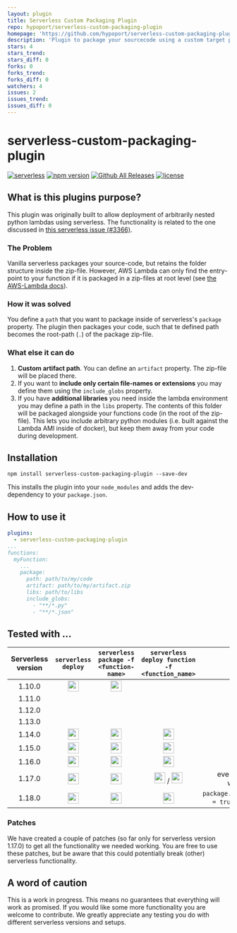 ```yaml
---
layout: plugin
title: Serverless Custom Packaging Plugin
repo: hypoport/serverless-custom-packaging-plugin
homepage: 'https://github.com/hypoport/serverless-custom-packaging-plugin'
description: 'Plugin to package your sourcecode using a custom target path inside the zip.'
stars: 4
stars_trend: 
stars_diff: 0
forks: 0
forks_trend: 
forks_diff: 0
watchers: 4
issues: 2
issues_trend: 
issues_diff: 0
---
```



# serverless-custom-packaging-plugin

[![serverless](http://public.serverless.com/badges/v3.svg)](http://www.serverless.com)
[![npm version](https://badge.fury.io/js/serverless-custom-packaging-plugin.svg)](https://badge.fury.io/js/serverless-custom-packaging-plugin)
[![Github All Releases](https://img.shields.io/github/downloads/hypoport/serverless-custom-packaging-plugin/total.svg)]()
[![license](https://img.shields.io/npm/l/serverless-custom-packaging-plugin.svg)]()

## What is this plugins purpose?

This plugin was originally built to allow deployment of arbitrarily nested python lambdas using serverless. The functionality is related to the one discussed in [this serverless issue (#3366)](https://github.com/serverless/serverless/issues/3366).

### The Problem
 
 Vanilla serverless packages your source-code, but retains the folder structure inside the zip-file. However, AWS Lambda can only find the entry-point to your function if it is packaged in a zip-files at root level (see [the AWS-Lambda docs](http://docs.aws.amazon.com/lambda/latest/dg/lambda-python-how-to-create-deployment-package.html)). 
 
### How it was solved

You define a `path` that you want to package inside of serverless's `package` property. The plugin then packages your code, such that te defined path becomes the root-path (`.`) of the package zip-file. 

### What else it can do

1. **Custom artifact path**. You can define an `artifact` property. The zip-file will be placed there. 
2. If you want to **include only certain file-names or extensions** you may define them using the `include_globs` property. 
3. If you have **additional libraries** you need inside the lambda environment you may define a path in the `libs` property. The contents of this folder will be packaged alongside your functions code (in the root of the zip-file). This lets you include arbitrary python modules (i.e. built against the Lambda AMI inside of docker), but keep them away from your code during development.

## Installation

```
npm install serverless-custom-packaging-plugin --save-dev
```
This installs the plugin into your `node_modules` and adds the dev-dependency to your `package.json`.

## How to use it

```yaml
plugins:
  - serverless-custom-packaging-plugin
...
functions:
  myFunction:
    ...
    package:
      path: path/to/my/code
      artifact: path/to/my/artifact.zip
      libs: path/to/libs 
      include_globs:
        - "**/*.py"
        - "**/*.json"
```

## Tested with ...

| Serverless version | `serverless deploy` | `serverless package -f <function-name>` | `serverless deploy function -f <function_name>` | comment |
|:---:|:---:|:---:|:---:|---:|
| 1.10.0 | <img src=https://cdn.pixabay.com/photo/2017/03/28/01/46/check-mark-2180770_960_720.png width=25> | <img src=https://cdn.pixabay.com/photo/2017/03/28/01/42/attention-2180765_960_720.png width=25>| |
| 1.11.0 | | | | not tested  |
| 1.12.0 | | | | not tested  |
| 1.13.0 | | | |not tested  |
| 1.14.0 | <img src=https://cdn.pixabay.com/photo/2017/03/28/01/46/check-mark-2180770_960_720.png width=25> | <img src=https://cdn.pixabay.com/photo/2017/03/28/01/46/check-mark-2180770_960_720.png width=25> | <img src=https://cdn.pixabay.com/photo/2017/03/28/01/42/attention-2180765_960_720.png width=25> |
| 1.15.0 | <img src=https://cdn.pixabay.com/photo/2017/03/28/01/42/attention-2180765_960_720.png width=25> | <img src=https://cdn.pixabay.com/photo/2017/03/28/01/42/attention-2180765_960_720.png width=25> | <img src=https://cdn.pixabay.com/photo/2017/03/28/01/42/attention-2180765_960_720.png width=25> |
| 1.16.0 | <img src=https://cdn.pixabay.com/photo/2017/03/28/01/46/check-mark-2180770_960_720.png width=25> | <img src=https://cdn.pixabay.com/photo/2017/03/28/01/46/check-mark-2180770_960_720.png width=25> | <img src=https://cdn.pixabay.com/photo/2017/03/28/01/42/attention-2180765_960_720.png width=25> |
| 1.17.0 | <img src=https://cdn.pixabay.com/photo/2017/03/28/01/46/check-mark-2180770_960_720.png width=25> | <img src=https://cdn.pixabay.com/photo/2017/03/28/01/46/check-mark-2180770_960_720.png width=25> | <img src=https://cdn.pixabay.com/photo/2017/03/28/01/42/attention-2180765_960_720.png width=25> / <img src=https://cdn.pixabay.com/photo/2017/03/28/01/46/check-mark-2180770_960_720.png width=25> | everything works when patched |
| 1.18.0 | <img src=https://cdn.pixabay.com/photo/2017/03/28/01/46/check-mark-2180770_960_720.png width=25> | <img src=https://cdn.pixabay.com/photo/2017/03/28/01/46/check-mark-2180770_960_720.png width=25> | <img src=https://cdn.pixabay.com/photo/2017/03/28/01/42/attention-2180765_960_720.png width=25> | `package.individually = true` must be set

### Patches

We have created a couple of patches (so far only for serverless version 1.17.0) to get all the functionality we needed working.
You are free to use these patches, but be aware that this could potentially break (other) serverless functionality. 

## A word of caution

This is a work in progress. This means no guarantees that everything will work as promised. If you would like some more functionality you are welcome to contribute. We greatly appreciate any testing you do with different serverless versions and setups.
